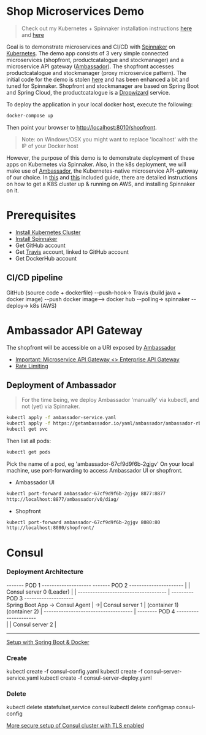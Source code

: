 # Shop Microservices Demo 

> Check out my Kubernetes + Spinnaker installation instructions [here](./K8S.MD) and [here](./SPINNAKER.MD)

Goal is to demonstrate microservices and CI/CD with [Spinnaker](https://www.spinnaker.io/) on [Kubernetes](https://kubernetes.io/).
The demo app consists of 3 very simple connected microservices (shopfront, productcatalogue and stockmanager) and a microservice API gateway ([Ambassador](https://blog.getambassador.io/)).
The shopfront accesses productcatalogue and stockmanager (proxy microservice pattern).
The initial code for the demo is stolen [here](https://www.oreilly.com/ideas/how-to-manage-docker-containers-in-kubernetes-with-java) and has been enhanced a bit and tuned for Spinnaker.
Shopfront and stockmanager are based on Spring Boot and Spring Cloud, the productcatalogue is a [Dropwizard](https://www.dropwizard.io/1.3.2/docs/#) service.

To deploy the application in your local docker host, execute the following:
```bash 
docker-compose up
```
Then point your browser to [http://localhost:8010/shopfront](http://localhost:8010/shopfront).

> Note: on Windows/OSX you might want to replace 'localhost' with the IP of your Docker host

However, the purpose of this demo is to demonstrate deployment of these apps on Kubernetes via Spinnaker.
Also, in the k8s deployment, we will make use of [Ambassador](https://blog.getambassador.io/), the Kubernetes-native microservice API-gateway of our choice.
In [this](./K8S.MD) and [this](./SPINNAKER.MD) included guide, there are detailed instructions on how to get a K8S cluster up & running on AWS, and installing Spinnaker on it.

# Prerequisites
 
* [Install Kubernetes Cluster](./K8S.MD)
* [Install Spinnaker](./SPINNAKER.MD)
* Get GitHub account
* Get [Travis](https://travis-ci.org/) account, linked to GitHub account
* Get DockerHub account

## CI/CD pipeline

GitHub (source code + dockerfile) --push-hook-> Travis (build java + docker image) --push docker image--> docker hub --polling-> spinnaker --deploy-> k8s (AWS)

# Ambassador API Gateway

The shopfront will be accessible on a URI exposed by [Ambassador](https://blog.getambassador.io/)

* [Important: Microservice API Gateway <> Enterprise API Gateway](https://www.getambassador.io/about/microservices-api-gateways)
* [Rate Limiting](https://blog.getambassador.io/rate-limiting-for-api-gateways-892310a2da02)

## Deployment of Ambassador

> For the time being, we deploy Ambassador 'manually' via kubectl, and not (yet) via Spinnaker.

```bash
kubectl apply -f ambassador-service.yaml
kubectl apply -f https://getambassador.io/yaml/ambassador/ambassador-rbac.yaml 
kubectl get svc
```
Then list all pods:
```bash 
kubectl get pods
```
Pick the name of a pod, eg 'ambassador-67cf9d9f6b-2gjgv'
On your local machine, use port-forwarding to access Ambassador UI or shopfront.
* Ambassador UI
```bash
kubectl port-forward ambassador-67cf9d9f6b-2gjgv 8877:8877
http://localhost:8877/ambassador/v0/diag/
``` 
* Shopfront
```bash
kubectl port-forward ambassador-67cf9d9f6b-2gjgv 8080:80
http://localhost:8080/shopfront/
``` 

# Consul 

### Deployment Architecture

------- POD 1 --------------------    ------- POD 2 ----------------------
                                 |   |   Consul server 0 (Leader)         |
                                 |    ------------------------------------
                                 |    --------- POD 3 --------------------  
Spring Boot App -> Consul Agent  | ->|   Consul server 1                  |
(container 1)      (container 2) |    ------------------------------------
                                 |    -------- POD 4 ---------------------       
                                 |   |   Consul server 2                  |
----------------------------------    ------------------------------------

[Setup with Spring Boot & Docker](https://hariinfo.github.io/notes/Spring-Consul-Kubernetes)

### Create

kubectl create -f consul-config.yaml
kubectl create -f consul-server-service.yaml
kubectl create -f consul-server-deploy.yaml


### Delete

kubectl delete statefulset,service consul
kubectl delete configmap consul-config


[More secure setup of Consul cluster with TLS enabled](https://github.com/kelseyhightower/consul-on-kubernetes)